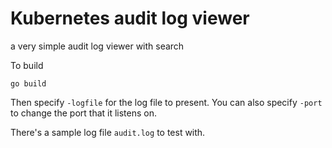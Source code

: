 # Kubernetes audit log viewer

a very simple audit log viewer with search

To build

```
go build
```

Then specify `-logfile` for the log file to present. You can also specify `-port` to change the port that it listens on.

There's a sample log file `audit.log` to test with.
